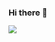 ### Hi there 👋

<img src="https://github-readme-stats.vercel.app/api?username=asadullahpranto&&show_icons=true&title_color=ffffff&icon_color=bb2acf&text_color=daf7dc&bg_color=151515">

<!--
**asadullahpranto/asadullahpranto** is a ✨ _special_ ✨ repository because its `README.md` (this file) appears on your GitHub profile.

Here are some ideas to get you started:

- 🔭 I’m currently working on ...
- 🌱 I’m currently learning ...
- 👯 I’m looking to collaborate on ...
- 🤔 I’m looking for help with ...
- 💬 Ask me about ...
- 📫 How to reach me: ...
- 😄 Pronouns: ...
- ⚡ Fun fact: ...
-->
